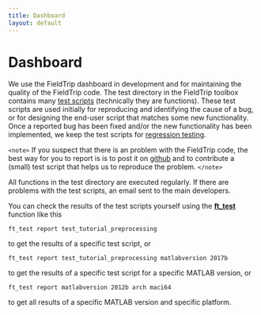 ```yaml
---
title: Dashboard
layout: default
---
```


# Dashboard

We use the FieldTrip dashboard in development and for maintaining the quality of the FieldTrip code. The test directory in the FieldTrip toolbox contains many [test scripts](https://github.com/fieldtrip/fieldtrip/tree/master/test) (technically they are functions). These test scripts are used initially for reproducing and identifying the cause of a bug, or for designing the end-user script that matches some new functionality. Once a reported bug has been fixed and/or the new functionality has been implemented, we keep the test scripts for [regression testing](https://en.wikipedia.org/wiki/Regression_testing).

`<note>`
If you suspect that there is an problem with the FieldTrip code, the best way for you to report is is to post it on [github](https://github.com/fieldtrip/fieldtrip/issues) and to contribute a (small) test script that helps us to reproduce the problem.
`</note>`

All functions in the test directory are executed regularly. If there are problems with the test scripts, an email sent to the main developers.

You can check the results of the test scripts yourself using the **[ft_test](/reference/ft_test)** function like this

    ft_test report test_tutorial_preprocessing
to get the results of a specific test script, or

    ft_test report test_tutorial_preprocessing matlabversion 2017b
to get the results of a specific test script for a specific MATLAB version, or

    ft_test report matlabversion 2012b arch maci64
to get all results of a specific MATLAB version and specific platform.
